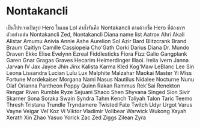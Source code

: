 # Nontakancli
เป็นโปรเจคเปิดรูป Hero ในเกม Lol
คำสั่งรันคือ Nontakancli ตามด้วยชื่อ Hero ที่ต้องการ
ตัวอย่างเช่น Nontakancli Zed, Nontakancli Diana
name list
Aatrox
Ahri
Akali
Alistar
Amumu
Anivia
Annie
Ashe
Aurelion Sol
Azir
Bard
Blitzcrank
Brand
Braum
Caitlyn
Camille
Cassiopeia
Cho'Gath
Corki
Darius
Diana
Dr. Mundo
Draven
Ekko
Elise
Evelynn
Ezreal
Fiddlesticks
Fiora
Fizz
Galio
Gangplank
Garen
Gnar
Gragas
Graves
Hecarim
Heimerdinger
Illaoi.
Irelia
Ivern
Janna
Jarvan IV
Jax
Jayce
Jhin
Jinx
Kalista
Karma
Kled
Kog'Maw
LeBlanc
Lee Sin
Leona
Lissandra
Lucian
Lulu
Lux
Malphite
Malzahar
Maokai
Master Yi
Miss Fortune
Mordekaiser
Morgana
Nami
Nasus
Nautilus
Nidalee
Nocturne
Nunu
Olaf
Orianna
Pantheon
Poppy
Quinn
Rakan
Rammus
Rek'Sai
Renekton
Rengar
Riven
Rumble
Ryze
Sejuani
Shaco
Shen
Shyvana
Singed
Sion
Sivir
Skarner
Sona
Soraka
Swain
Syndra
Tahm Kench
Taliyah
Talon
Taric
Teemo
Thresh
Tristana
Trundle
Tryndamere
Twisted Fate
Twitch
Udyr
Urgot
Varus
Vayne
Veigar
Vel'Koz
Vi
Viktor
Vladimir
Volibear
Warwick
Wukong
Xayah
Xerath
Xin Zhao
Yasuo
Yorick
Zac
Zed
Ziggs
Zilean
Zyra

